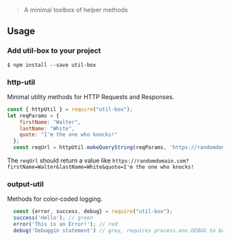 > A minimal toolbox of helper methods

## Usage

### Add util-box to your project

```console
$ npm install --save util-box
```

### http-util

 Minimal utility methods for HTTP Requests and Responses.

```js
const { httpUtil } = require("util-box");
let reqParams = {
    firstName: "Walter",
    lastName: "White",
    quote: "I'm the one who knocks!"
  };
  const reqUrl = httpUtil.makeQueryString(reqParams, 'https://randomdomain.com')
```

The `reqUrl` should return a value like ```https://randomdomain.com?firstName=Walter&lastName=White&quote=I'm the one who knocks!```

### output-util

Methods for color-coded logging.

```js
  const {error, success, debug} = require("util-box");
  success('Hello'); // green
  error('This is an Error!'); // red
  debug('Debuggin statement') // grey, requires process.env.DEBUG to be set
```